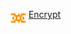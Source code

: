<img src="https://github.com/PrajwalUlli/En.crypt/blob/main/logo.png" alt="encrypt_logo" width="25" align="middle"> [Encrypt](https://prajwalulli.github.io/En.crypt/)
